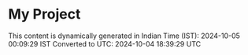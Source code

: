 # My Project

This content is dynamically generated in Indian Time (IST): 2024-10-05 00:09:29 IST
Converted to UTC: 2024-10-04 18:39:29 UTC
